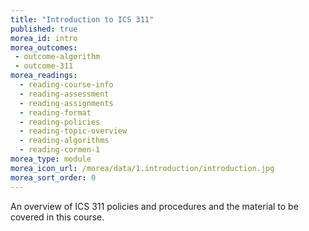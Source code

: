 ```yaml
---
title: "Introduction to ICS 311"
published: true
morea_id: intro
morea_outcomes:
 - outcome-algorithm
 - outcome-311
morea_readings:
  - reading-course-info
  - reading-assessment
  - reading-assignments
  - reading-format
  - reading-policies
  - reading-topic-overview
  - reading-algorithms
  - reading-cormen-1
morea_type: module
morea_icon_url: /morea/data/1.introduction/introduction.jpg
morea_sort_order: 0
---
```


An overview of ICS 311 policies and procedures and the material to be covered in this course.



